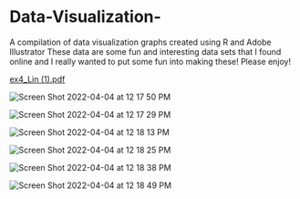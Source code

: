 # Data-Visualization-
A compilation of data visualization graphs created using R and Adobe Illustrator 
These data are some fun and interesting data sets that I found online and I really wanted to put some fun into making these! 
Please enjoy!

[ex4_Lin (1).pdf](https://github.com/alin316/Data-Visualization-/files/8411370/ex4_Lin.1.pdf)

![Screen Shot 2022-04-04 at 12 17 50 PM](https://user-images.githubusercontent.com/98330114/161587695-f003b50c-3723-4aa9-8374-db2131c46f33.png)

![Screen Shot 2022-04-04 at 12 17 29 PM](https://user-images.githubusercontent.com/98330114/161587629-9baa5c1c-15f2-406f-96e2-bacf373a4625.png)

![Screen Shot 2022-04-04 at 12 18 13 PM](https://user-images.githubusercontent.com/98330114/161587779-08f10fa4-dd6f-492d-9ecc-baea8d00d147.png)

![Screen Shot 2022-04-04 at 12 18 25 PM](https://user-images.githubusercontent.com/98330114/161587807-fffa255c-3adc-4b0e-bbb2-81f410984d05.png)

![Screen Shot 2022-04-04 at 12 18 38 PM](https://user-images.githubusercontent.com/98330114/161587848-77fdd271-333c-4e13-8932-9d10604b6866.png)

![Screen Shot 2022-04-04 at 12 18 49 PM](https://user-images.githubusercontent.com/98330114/161587878-e475cf05-1400-409e-aa47-f733609748d9.png)
